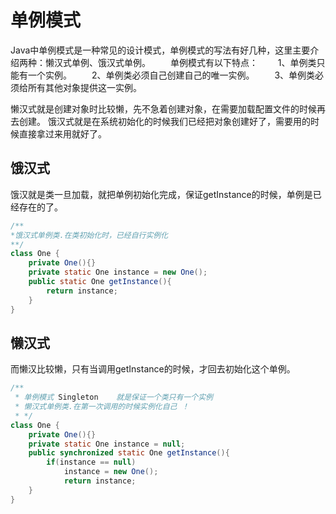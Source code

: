 # 单例模式

Java中单例模式是一种常见的设计模式，单例模式的写法有好几种，这里主要介绍两种：懒汉式单例、饿汉式单例。
　　单例模式有以下特点：
　　1、单例类只能有一个实例。
　　2、单例类必须自己创建自己的唯一实例。
　　3、单例类必须给所有其他对象提供这一实例。

懒汉式就是创建对象时比较懒，先不急着创建对象，在需要加载配置文件的时候再去创建。
饿汉式就是在系统初始化的时候我们已经把对象创建好了，需要用的时候直接拿过来用就好了。




## 饿汉式

饿汉就是类一旦加载，就把单例初始化完成，保证getInstance的时候，单例是已经存在的了。

```java
/**
*饿汉式单例类.在类初始化时，已经自行实例化
**/
class One {
    private One(){}
    private static One instance = new One();
    public static One getInstance(){
        return instance;
    }
}
```

## 懒汉式

而懒汉比较懒，只有当调用getInstance的时候，才回去初始化这个单例。

```java
/**
 * 单例模式 Singleton    就是保证一个类只有一个实例
 * 懒汉式单例类.在第一次调用的时候实例化自己 ！
 * */
class One {
    private One(){}
    private static One instance = null;
    public synchronized static One getInstance(){
        if(instance == null)
            instance = new One();
            return instance;
    }
}
```

